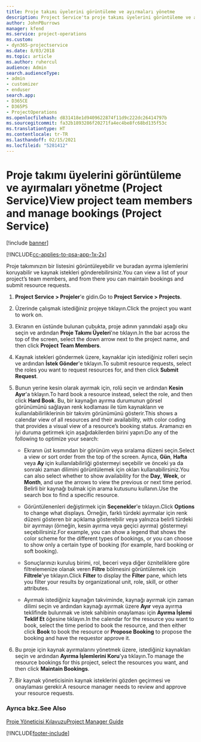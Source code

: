 ```yaml
---
title: Proje takımı üyelerini görüntüleme ve ayırmaları yönetme
description: Project Service'ta proje takımı üyelerini görüntüleme ve ayırmaları yönetme
author: JohnPBurrows
manager: kfend
ms.service: project-operations
ms.custom:
- dyn365-projectservice
ms.date: 8/03/2018
ms.topic: article
ms.author: ruhercul
audience: Admin
search.audienceType:
- admin
- customizer
- enduser
search.app:
- D365CE
- D365PS
- ProjectOperations
ms.openlocfilehash: d831418e1d9409622874f11d9c222dc26414797b
ms.sourcegitcommit: fa32b1893286f20271fa4ec4be8fc68bd135f53c
ms.translationtype: HT
ms.contentlocale: tr-TR
ms.lasthandoff: 02/15/2021
ms.locfileid: "5281412"
---
```

# <a name="view-project-team-members-and-manage-bookings-project-service"></a><span data-ttu-id="1e380-103">Proje takımı üyelerini görüntüleme ve ayırmaları yönetme (Project Service)</span><span class="sxs-lookup"><span data-stu-id="1e380-103">View project team members and manage bookings (Project Service)</span></span>

[!include [banner](../includes/psa-now-project-operations.md)]

[!INCLUDE[cc-applies-to-psa-app-1x-2x](../includes/cc-applies-to-psa-app-1x-2x.md)]

<span data-ttu-id="1e380-104">Proje takımınızın bir listesini görüntüleyebilir ve buradan ayırma işlemlerini koruyabilir ve kaynak istekleri gönderebilirsiniz.</span><span class="sxs-lookup"><span data-stu-id="1e380-104">You can view a list of your project’s team members, and from there you can maintain bookings and submit resource requests.</span></span>  
  
1.  <span data-ttu-id="1e380-105">**Project Service > Projeler**'e gidin.</span><span class="sxs-lookup"><span data-stu-id="1e380-105">Go to **Project Service > Projects**.</span></span>  
  
2.  <span data-ttu-id="1e380-106">Üzerinde çalışmak istediğiniz projeye tıklayın.</span><span class="sxs-lookup"><span data-stu-id="1e380-106">Click the project you want to work on.</span></span>  
  
3.  <span data-ttu-id="1e380-107">Ekranın en üstünde bulunan çubukta, proje adının yanındaki aşağı oku seçin ve ardından **Proje Takımı Üyeleri**'ne tıklayın.</span><span class="sxs-lookup"><span data-stu-id="1e380-107">In the bar across the top of the screen, select the down arrow next to the project name, and then click **Project Team Members**.</span></span>  
  
4.  <span data-ttu-id="1e380-108">Kaynak istekleri göndermek üzere, kaynaklar için istediğiniz rolleri seçin ve ardından **İstek Gönder**'e tıklayın.</span><span class="sxs-lookup"><span data-stu-id="1e380-108">To submit resource requests, select the roles you want to request resources for, and then click **Submit Request**.</span></span>  
  
5.  <span data-ttu-id="1e380-109">Bunun yerine kesin olarak ayırmak için, rolü seçin ve ardından **Kesin Ayır**'a tıklayın.</span><span class="sxs-lookup"><span data-stu-id="1e380-109">To hard book a resource instead, select the role, and then click **Hard Book**.</span></span> <span data-ttu-id="1e380-110">Bu, bir kaynağın ayırma durumunun görsel görünümünü sağlayan renk kodlaması ile tüm kaynakların ve kullanılabilirliklerinin bir takvim görünümünü gösterir.</span><span class="sxs-lookup"><span data-stu-id="1e380-110">This shows a calendar view of all resources and their availability, with color coding that provides a visual view of a resource’s booking status.</span></span> <span data-ttu-id="1e380-111">Aramanızı en iyi duruma getirmek için aşağıdakilerden birini yapın:</span><span class="sxs-lookup"><span data-stu-id="1e380-111">Do any of the following to optimize your search:</span></span>  
  
    -   <span data-ttu-id="1e380-112">Ekranın üst kısmından bir görünüm veya sıralama düzeni seçin.</span><span class="sxs-lookup"><span data-stu-id="1e380-112">Select a view or sort order from the top of the screen.</span></span> <span data-ttu-id="1e380-113">Ayrıca, **Gün**, **Hafta** veya **Ay** için kullanılabilirliği göstermeyi seçebilir ve önceki ya da sonraki zaman dilimini görüntülemek için okları kullanabilirsiniz.</span><span class="sxs-lookup"><span data-stu-id="1e380-113">You can also select whether to show availability for the **Day**, **Week**, or **Month**, and use the arrows to view the previous or next time period.</span></span> <span data-ttu-id="1e380-114">Belirli bir kaynağı bulmak için arama kutusunu kullanın.</span><span class="sxs-lookup"><span data-stu-id="1e380-114">Use the search box to find a specific resource.</span></span>  
  
    -   <span data-ttu-id="1e380-115">Görüntülenenleri değiştirmek için **Seçenekler**'e tıklayın.</span><span class="sxs-lookup"><span data-stu-id="1e380-115">Click **Options** to change what displays.</span></span> <span data-ttu-id="1e380-116">Örneğin, farklı türdeki ayırmalar için renk düzeni gösteren bir açıklama gösterebilir veya yalnızca belirli türdeki bir ayırmayı (örneğin, kesin ayırma veya geçici ayırma) göstermeyi seçebilirsiniz.</span><span class="sxs-lookup"><span data-stu-id="1e380-116">For example, you can show a legend that shows the color scheme for the different types of bookings, or you can choose to show only a certain type of booking (for example, hard booking or soft booking).</span></span>  
  
    -   <span data-ttu-id="1e380-117">Sonuçlarınızı kuruluş birimi, rol, beceri veya diğer özniteliklere göre filtrelemenize olanak veren **Filtre** bölmesini görüntülemek için **Filtrele**'ye tıklayın.</span><span class="sxs-lookup"><span data-stu-id="1e380-117">Click **Filter** to display the **Filter** pane, which lets you filter your results by organizational unit, role, skill, or other attributes.</span></span>  
  
    -   <span data-ttu-id="1e380-118">Ayırmak istediğiniz kaynağın takviminde, kaynağı ayırmak için zaman dilimi seçin ve ardından kaynağı ayırmak üzere **Ayır** veya ayırma teklifinde bulunmak ve istek sahibinin onaylaması için **Ayırma İşlemi Teklif Et** öğesine tıklayın.</span><span class="sxs-lookup"><span data-stu-id="1e380-118">In the calendar for the resource you want to book, select the time period to book the resource, and then either click **Book** to book the resource or **Propose Booking** to propose the booking and have the requestor approve it.</span></span>  
  
6.  <span data-ttu-id="1e380-119">Bu proje için kaynak ayırmalarını yönetmek üzere, istediğiniz kaynakları seçin ve ardından **Ayırma İşlemlerini Koru**'ya tıklayın.</span><span class="sxs-lookup"><span data-stu-id="1e380-119">To manage the resource bookings for this project, select the resources you want, and then click **Maintain Bookings**.</span></span>  
  
7.  <span data-ttu-id="1e380-120">Bir kaynak yöneticisinin kaynak isteklerini gözden geçirmesi ve onaylaması gerekir.</span><span class="sxs-lookup"><span data-stu-id="1e380-120">A resource manager needs to review and approve your resource requests.</span></span>  
  
### <a name="see-also"></a><span data-ttu-id="1e380-121">Ayrıca bkz.</span><span class="sxs-lookup"><span data-stu-id="1e380-121">See Also</span></span>  
 [<span data-ttu-id="1e380-122">Proje Yöneticisi Kılavuzu</span><span class="sxs-lookup"><span data-stu-id="1e380-122">Project Manager Guide</span></span>](../psa/project-manager-guide.md)


[!INCLUDE[footer-include](../includes/footer-banner.md)]